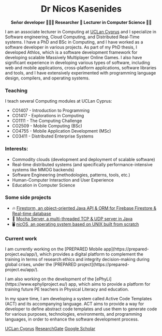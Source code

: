 <h1 align="center">Dr Nicos Kasenides</h1>

<p align="center"><b>Señor developer 🥸🧑‍💻 Researcher 🔭 Lecturer in Computer Science 👨‍🏫</b><p>

<p>
  I am an associate lecturer in Computing at <a href="http://www.uclancyprus.ac.cy/">UCLan Cyprus</a> and
  I specialize in Software engineering, Cloud Computing, and Distributed Real-Time systems. I have a PhD and BSc
  in Computing, and I have worked as a software developer in various projects. As part of my PhD thesis, I developed
  Athlos, which is a software development framework for developing scalable Massively Multiplayer Online Games.
  I also have significant experience in developing various types of software, including web and mobile applications, cross-platform applications,
  software libraries and tools, and I have extensively experimented with programming language design, compilers, and 
  operating systems.
</p>

<h3>Teaching</h3>

I teach several Computing modules at UCLan Cyprus:

* CO1407 - Introduction to Programming
* CO1417 - Explorations in Computing
* CO1111 - The Computing Challenge
* CO2509 - Mobile Computing (BSc)
* CO4755 - Mobile Application Development (MSc)
* CO3411 - Distributed Enterprise Systems

<h3>Interests:</h3>

* Commodity clouds (development and deployment of scalable software)
* Real-time distributed systems (and specifically performance-intensive systems like MMOG backends)
* Software Engineering (methodologies, patterns, tools, etc.)
* Human-Computer Interaction and User Experience
* Education in Computer Science

<h3>Some side projects</h3>

* 🔥 [Firestorm, an object-oriented Java API & ORM for Firebase Firestore & Real-time database](https://github.com/RayLabz/Firestorm)
* 🛜 [Mocha Server, a multi-threaded TCP & UDP server in Java](https://github.com/RayLabz/Mocha-Server)
* 🖥️ [nicOS, an operating system based on UNIX built from scratch](https://github.com/nkasenides/nicOS)

<h3>Current work</h3>

<p>
  I am currently working on the [PREPARED Mobile app](https://prepared-project.eu/app/), which provides a digital platform to complement 
  the training in terms of research ethics and integrity decision-making during global crises, under the [PREPARED project](https://prepared-project.eu/app/).
</p>

<p>
  I am also working on the development of the [ePhyLi](https://www.ephyliproject.eu/) app, which aims to provide a platform for training
  future PE teachers in Physical Literacy and education.
</p>

<p>
  In my spare time, I am developing a system called Active Code Templates (ACT) and its accompanying language. ACT aims to provide
  a way for developer to define abstract code templates and use them to generate code for various purposes, technologies, environments, and programming languages,
  in order to enhance the software development process.
</p>

[UCLan Cyprus](https://www.uclancyprus.ac.cy/academic/nicos-kasenides-2/) [ResearchGate](https://www.researchgate.net/profile/Nicos-Kasenides) [Google Scholar](https://scholar.google.com/citations?hl=en&user=6Jqe1FMAAAAJ)
